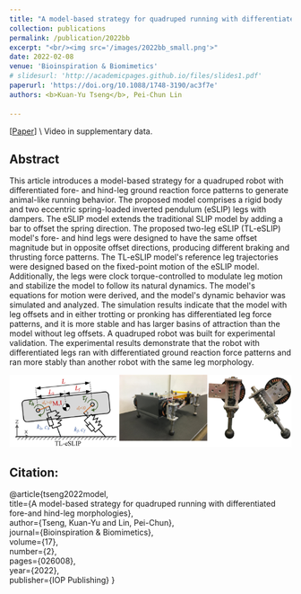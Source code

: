 ```yaml
---
title: "A model-based strategy for quadruped running with differentiated fore- and hind-leg morphologies"
collection: publications
permalink: /publication/2022bb
excerpt: "<br/><img src='/images/2022bb_small.png'>"
date: 2022-02-08
venue: 'Bioinspiration & Biomimetics'
# slidesurl: 'http://academicpages.github.io/files/slides1.pdf'
paperurl: 'https://doi.org/10.1088/1748-3190/ac3f7e'
authors: <b>Kuan-Yu Tseng</b>, Pei-Chun Lin

---
```

\[[Paper](https://doi.org/10.1088/1748-3190/ac3f7e)\] \\ 
Video in supplementary data.
## Abstract

This article introduces a model-based strategy for a quadruped robot with differentiated fore- and hind-leg ground reaction force patterns to generate animal-like running behavior. The proposed model comprises a rigid body and two eccentric spring-loaded inverted pendulum (eSLIP) legs with dampers. The eSLIP model extends the traditional SLIP model by adding a bar to offset the spring direction. The proposed two-leg eSLIP (TL-eSLIP) model's fore- and hind legs were designed to have the same offset magnitude but in opposite offset directions, producing different braking and thrusting force patterns. The TL-eSLIP model's reference leg trajectories were designed based on the fixed-point motion of the eSLIP model. Additionally, the legs were clock torque-controlled to modulate leg motion and stabilize the model to follow its natural dynamics. The model's equations for motion were derived, and the model's dynamic behavior was simulated and analyzed. The simulation results indicate that the model with leg offsets and in either trotting or pronking has differentiated leg force patterns, and it is more stable and has larger basins of attraction than the model without leg offsets. A quadruped robot was built for experimental validation. The experimental results demonstrate that the robot with differentiated legs ran with differentiated ground reaction force patterns and ran more stably than another robot with the same leg morphology.

![2022bb](/images/2022bb_small.png)

## Citation: 
@article{tseng2022model,\
  title={A model-based strategy for quadruped running with differentiated fore-and hind-leg morphologies},\
  author={Tseng, Kuan-Yu and Lin, Pei-Chun},\
  journal={Bioinspiration \& Biomimetics},\
  volume={17},\
  number={2},\
  pages={026008},\
  year={2022},\
  publisher={IOP Publishing}
}